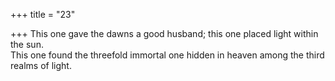 +++
title = "23"

+++
This one gave the dawns a good husband; this one placed light within  the sun.  
This one found the threefold immortal one hidden in heaven among the  third realms of light.  